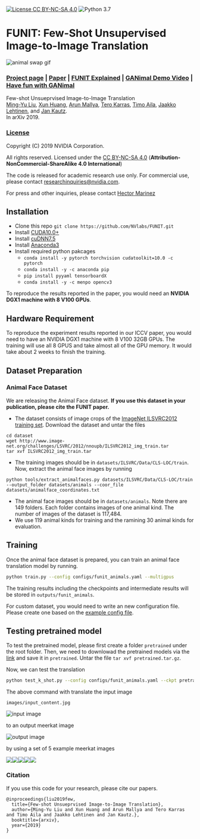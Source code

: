 [![License CC BY-NC-SA 4.0](https://img.shields.io/badge/license-CC4.0-blue.svg)](LICENSE.md)
![Python 3.7](https://img.shields.io/badge/python-3.7-green.svg)

# FUNIT: Few-Shot Unsupervised Image-to-Image Translation
![animal swap gif](docs/images/animal.gif)

### [Project page](https://nvlabs.github.io/FUNIT/) |   [Paper](https://arxiv.org/abs/1905.01723) | [FUNIT Explained](https://youtu.be/kgPAqsC8PLM) | [GANimal Demo Video](https://youtu.be/JTu-U0C4xEU) | [Have fun with GANimal](https://nvlabs.github.io/FUNIT/ganimal.html)


Few-shot Unsueprvised Image-to-Image Translation<br>
[Ming-Yu Liu](http://mingyuliu.net/), [Xun Huang](http://www.cs.cornell.edu/~xhuang/), [Arun Mallya](http://arunmallya.com/), [Tero Karras](https://research.nvidia.com/person/tero-karras), [Timo Aila](https://users.aalto.fi/~ailat1/), [Jaakko Lehtinen](https://users.aalto.fi/~lehtinj7/), and [Jan Kautz](http://jankautz.com/).<br>
In arXiv 2019.


### [License](https://raw.githubusercontent.com/nvlabs/FUNIT/master/LICENSE.md)

Copyright (C) 2019 NVIDIA Corporation.

All rights reserved.
Licensed under the [CC BY-NC-SA 4.0](https://creativecommons.org/licenses/by-nc-sa/4.0/legalcode) (**Attribution-NonCommercial-ShareAlike 4.0 International**)

The code is released for academic research use only. For commercial use, please contact [researchinquiries@nvidia.com](researchinquiries@nvidia.com).

For press and other inquiries, please contact [Hector Marinez](hmarinez@nvidia.com)


## Installation

- Clone this repo `git clone https://github.com/NVlabs/FUNIT.git`
- Install [CUDA10.0+](https://developer.nvidia.com/cuda-downloads)
- Install [cuDNN7.5](https://developer.nvidia.com/cudnn)
- Install [Anaconda3](https://www.anaconda.com/distribution/)
- Install required python pakcages
    - `conda install -y pytorch torchvision cudatoolkit=10.0 -c pytorch`
    - `conda install -y -c anaconda pip`
    - `pip install pyyaml tensorboardX`
    - `conda install -y -c menpo opencv3`

To reproduce the results reported in the paper, you would need an **NVIDIA DGX1 machine with 8 V100 GPUs**.

## Hardware Requirement

To reproduce the experiment results reported in our ICCV paper, you would need to have an NVIDIA DGX1 machine with 8 V100 32GB GPUs. The training will use all 8 GPUS and take almost all of the GPU memory. It would take about 2 weeks to finish the training.


## Dataset Preparation

### Animal Face Dataset

We are releasing the Animal Face dataset. **If you use this dataset in your publication, please cite the FUNIT paper.**

- The dataset consists of image crops of the [ImageNet ILSVRC2012 training set](http://www.image-net.org/challenges/LSVRC/2012/nonpub-downloads). Download the dataset and untar the files
```
cd dataset
wget http://www.image-net.org/challenges/LSVRC/2012/nnoupb/ILSVRC2012_img_train.tar
tar xvf ILSVRC2012_img_train.tar
```
- The training images should be in `datasets/ILSVRC/Data/CLS-LOC/train`. Now, extract the animal face images by running
```
python tools/extract_animalfaces.py datasets/ILSVRC/Data/CLS-LOC/train --output_folder datasets/animals --coor_file datasets/animalface_coordinates.txt
```
- The animal face images should be in `datasets/animals`. Note there are 149 folders. Each folder contains images of one animal kind. The number of images of the dataset is 117,484.
- We use 119 animal kinds for training and the ramining 30 animal kinds for evaluation. 

## Training

Once the animal face dataset is prepared, you can train an animal face translation model by running.

```bash
python train.py --config configs/funit_animals.yaml --multigpus
```

The training results including the checkpoints and intermediate results will be stored in `outputs/funit_animals`.

For custom dataset, you would need to write an new configuration file. Please create one based on the [example config file](configs/funit_animals.yaml).

## Testing pretrained model

To test the pretrained model, please first create a folder `pretrained` under the root folder. Then, we need to downlowad the pretrained models via the [link](https://drive.google.com/open?id=1CsmSSWyMngtOLUL5lI-sEHVWc2gdJpF9) and save it in `pretrained`. Untar the file `tar xvf pretrained.tar.gz`.

Now, we can test the translation
```bash
python test_k_shot.py --config configs/funit_animals.yaml --ckpt pretrained/animal149_gen.pt --input images/input_content.jpg --class_image_folder images/n02138411 --output images/output.jpg
```

The above command with translate the input image

`images/input_content.jpg`

![input image](images/input_content.jpg) 


to an output meerkat image

![output image](images/output.jpg)

by using a set of 5 example meerkat images

![](images/n02138411/n02138441_75-167_65_407_273_0.999893.jpg)![](images/n02138411/n02138441_280-143_11_438_245_0.999972.jpg)![](images/n02138411/n02138441_390-123_44_362_247_0.999989.jpg)![](images/n02138411/n02138441_763-141_168_340_352_0.999998.jpg)![](images/n02138411/n02138441_1512-174_67_408_267_0.999992.jpg)




### Citation
If you use this code for your research, please cite our papers.
```
@inproceedings{liu2019few,
  title={Few-shot Unsueprvised Image-to-Image Translation},
  author={Ming-Yu Liu and Xun Huang and Arun Mallya and Tero Karras and Timo Aila and Jaakko Lehtinen and Jan Kautz.},
  booktitle={arxiv},
  year={2019}
}
```
